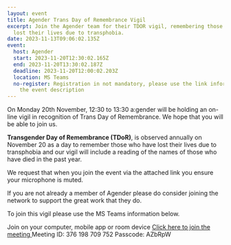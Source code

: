 ```yaml
---
layout: event
title: Agender Trans Day of Remembrance Vigil
excerpt: Join the Agender team for their TDOR vigil, remembering those who have
  lost their lives due to transphobia.
date: 2023-11-13T09:06:02.135Z
event:
  host: Agender
  start: 2023-11-20T12:30:02.165Z
  end: 2023-11-20T13:30:02.187Z
  deadline: 2023-11-20T12:00:02.203Z
  location: MS Teams
  no-register: Registration in not mandatory, please use the link information in
    the event description
---
```

On Monday 20th November, 12:30 to 13:30 a:gender will be holding an on-line vigil in recognition of Trans Day of Remembrance.  We hope that you will be able to join us.

**Transgender Day of Remembrance (TDoR)**, is observed annually on November 20 as a day to remember those who have lost their lives due to transphobia and our vigil will include a reading of the names of those who have died in the past year.

We request that when you join the event via the attached link you ensure your microphone is muted.

I﻿f you are not already a member of Agender please do consider joining the network to support the great work that they do.

T﻿o join this vigil please use the MS Teams information below.

Join on your computer, mobile app or room device 
[Click here to join the meeting ](https://teams.microsoft.com/l/meetup-join/19%3ameeting_NTdhNjRlZTUtZTdlOC00YThjLWFjNzMtYzQ1OTEwN2UxYTcx%40thread.v2/0?context=%7b%22Tid%22%3a%22c6874728-71e6-41fe-a9e1-2e8c36776ad8%22%2c%22Oid%22%3a%227c6012ab-08ba-4605-8396-bc3b5bfd6eb6%22%7d)
Meeting ID: 376 198 709 752 
Passcode: AZbRpW